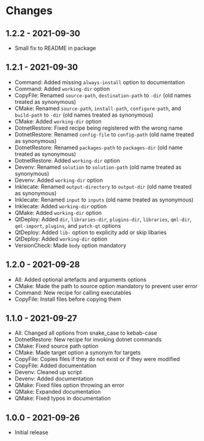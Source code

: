 # Changes

## 1.2.2 - 2021-09-30

* Small fix to README in package

## 1.2.1 - 2021-09-30

* Command: Added missing `always-install` option to documentation
* Command: Added `working-dir` option
* CopyFile: Renamed `source-path`, `destination-path` to `-dir` (old names treated as synonymous)
* CMake: Renamed `source-path`, `install-path`, `configure-path`, and `build-path` to `-dir` (old names treated as synonymous)
* CMake: Added `working-dir` option
* DotnetRestore: Fixed recipe being registered with the wrong name
* DotnetRestore: Renamed `config-file` to `config-path` (old name treated as synonymous)
* DotnetRestore: Renamed `packages-path` to `packages-dir` (old name treated as synonymous)
* DotnetRestore: Added `working-dir` option
* Devenv: Renamed `solution` to `solution-path` (old name treated as synonymous)
* Devenv: Added `working-dir` option
* Inklecate: Renamed `output-directory` to `output-dir` (old name treated as synonymous)
* Inklecate: Renamed `input` to `inputs` (old name treated as synonymous)
* Inklecate: Added `working-dir` option
* QMake: Added `working-dir` option
* QtDeploy: Added `dir`, `libraries-dir`, `plugins-dir`, `libraries`, `qml-dir`, `qml-import`, `plugins`, and `patch-qt` options
* QtDeploy: Added `lib-` option to explicity add or skip libaries
* QtDeploy: Added `working-dir` option
* VersionCheck: Made `body` option mandatory


## 1.2.0 - 2021-09-28

* All: Added optional artefacts and arguments options
* CMake: Made the path to source option mandatory to prevent user error
* Command: New recipe for calling executables
* CopyFile: Install files before copying them

## 1.1.0 - 2021-09-27

* All: Changed all options from snake_case to kebab-case
* DotnetRestore: New recipe for invoking dotnet commands
* CMake: Fixed source path option
* CMake: Made target option a synonym for targets
* CopyFile: Copies files if they do not exist or if they were modified
* CopyFile: Added documentation
* Devenv: Cleaned up script
* Devenv: Added documentation
* QMake: Fixed files option throwing an error
* QMake: Expanded documentation
* QMake: Fixed typos in documentation

## 1.0.0 - 2021-09-26

* Initial release
